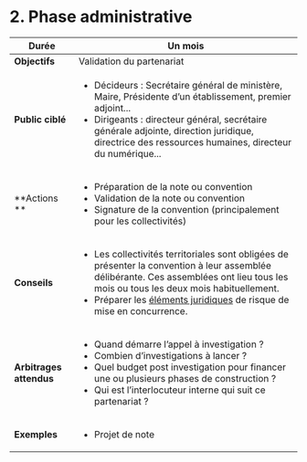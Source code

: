 # 2. Phase administrative

| **Durée**               | **Un mois**                                                                                                                                                                                                                                                                                                                                                                                                               |
| ----------------------- | ------------------------------------------------------------------------------------------------------------------------------------------------------------------------------------------------------------------------------------------------------------------------------------------------------------------------------------------------------------------------------------------------------------------------- |
| **Objectifs**           | Validation du partenariat                                                                                                                                                                                                                                                                                                                                                                                                 |
| **Public ciblé**        | <ul><li>Décideurs : Secrétaire général de ministère, Maire, Présidente d’un établissement, premier adjoint...</li><li>Dirigeants : directeur général, secrétaire générale adjointe, direction juridique, directrice des ressources humaines, directeur du numérique...</li></ul>                                                                                                                                          |
| **Actions **            | <ul><li>Préparation de la note ou convention</li><li>Validation de la note ou convention</li><li>Signature de la convention (principalement pour les collectivités)</li></ul>                                                                                                                                                                                                                                             |
| **Conseils**            | <ul><li>Les collectivités territoriales sont obligées de présenter la convention à leur assemblée délibérante. Ces assemblées ont lieu tous les mois ou tous les deux mois habituellement.</li><li>Préparer les <a href="https://doc.incubateur.net/startups/gestion-administrative/etablir-une-convention-avenant/faq-juridique-sur-les-conventions">éléments juridiques</a> de risque de mise en concurrence.</li></ul> |
| **Arbitrages attendus** | <ul><li> Quand démarre l’appel à investigation ?</li><li>Combien d’investigations à lancer ?</li><li>Quel budget post investigation pour financer une ou plusieurs phases de construction ? </li><li>Qui est l’interlocuteur interne qui suit ce partenariat ?</li></ul>                                                                                                                                                  |
| **Exemples**            | <ul><li>Projet de note </li></ul>                                                                                                                                                                                                                                                                                                                                                                                         |
